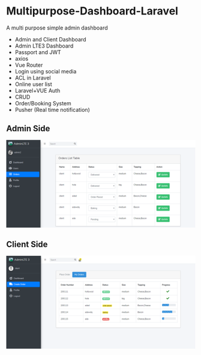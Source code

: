 
# Multipurpose-Dashboard-Laravel
A multi purpose simple admin dashboard

- Admin and Client Dashboard
- Admin LTE3 Dashboard
- Passport and JWT
- axios
- Vue Router
- Login using social media
- ACL in Laravel
- Online user list
- Laravel+VUE Auth
- CRUD
- Order/Booking System
- Pusher (Real time notification)

## Admin Side

![alt Admin-side](https://github.com/pkbhuiyan/Multipurpose-Dashboard-Laravel/blob/master/public/image/admin.png)


## Client Side

![alt Client-side](https://github.com/pkbhuiyan/Multipurpose-Dashboard-Laravel/blob/master/public/image/client.PNG)

